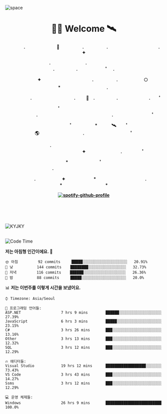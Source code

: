 ![space](https://user-images.githubusercontent.com/93513959/153272999-db6423b1-a80f-4b72-bf4c-7be2c9d6d328.png)



<h1 align="center">👨‍🚀 Welcome  🛰︎</h1>
<h4 align='center'>
<p align="center">　　　　.　　　　　　  　🌠　　　   　. 　　　　　.　　　　　　　　　　　  . 　　　 　       ✦     </p>
<p align="center">.　　　　　　　　.　　  　　　　  　 　　　　　　　　　　　.　　　　　.　　　　   　 ﾟ             　.        </p>
<p align="center">　　　　✦　　　　　  　　　　    　. 　　　　　.　　　　　　🌕　*　　　　　　　　　　  . 　　　 　            </p>
<p align="center">　　  　         　　. 　　　　   　 　　　.     　   　🚀　.　　　　　.　　　   　　　 .             　 ﾟ   </p>
<p align="center">　　ﾟ　　　　　　　　  　　　　   　 　　　　.　　　　　　　　　　　　　　　　　.   　　　            　  　　　ﾟ</p>
<p align="center"> 　　　　　　　ﾟ　　　 　　*　　   🛰︎　 　ﾟ　　　　🌎　　　　　　　　　　.　　　　　　　   　　  ﾟ          　   </p>
<p align="center">.　　　　　　　　　　  　　　　   　 　　　　　　　　　　　　 ✦　　　　　　　　.　   　　             ﾟ　  　　   </p>
<p align="center">　　　*　　　　　　  　ﾟ　　   　 　　　　.　　　　　　　　　　　　　　　　   　　            　  　　            </p>
<p align="center">　　　.　　　　　　✦  　　　　　   *　 　　　　　　　　　　.　　　　　　　*　　　　　   　              　  　*　  </p>

[![spotify-github-profile](https://spotify-github-profile.vercel.app/api/view?uid=316vepr7x7ia45xvcuqyysvtmpfe&cover_image=true&theme=novatorem&bar_color=37bac3&bar_color_cover=false)](https://spotify-github-profile.vercel.app/api/view?uid=316vepr7x7ia45xvcuqyysvtmpfe&redirect=true)

</h4>

<br>
<br>
<br>

<p align="left"><img src="https://github-readme-stats.vercel.app/api/top-langs?username=KYJKY&show_icons=true&locale=en&layout=compact&theme=radical" alt="KYJKY" />
<!--<img src="https://github-readme-stats.vercel.app/api?username=KYJKY&show_icons=true&locale=en&theme=radical" alt="KYJKY" />--> <br><br></p>

<!--START_SECTION:waka-->
![Code Time](http://img.shields.io/badge/Code%20Time-749%20hrs%2019%20mins-blue)

**저는 아침형 인간이에요. 🐤** 

```text
🌞 아침         92 commits     █████░░░░░░░░░░░░░░░░░░░░   20.91% 
🌆 낮　         144 commits    ████████░░░░░░░░░░░░░░░░░   32.73% 
🌃 저녁         116 commits    ██████░░░░░░░░░░░░░░░░░░░   26.36% 
🌙 밤　         88 commits     █████░░░░░░░░░░░░░░░░░░░░   20.0%

```


📊 **저는 이번주를 이렇게 시간을 보냈어요.** 

```text
⌚︎ Timezone: Asia/Seoul

💬 프로그래밍 언어들: 
ASP.NET                  7 hrs 9 mins        ██████░░░░░░░░░░░░░░░░░░░   27.39% 
JavaScript               6 hrs 3 mins        █████░░░░░░░░░░░░░░░░░░░░   23.15% 
C#                       3 hrs 26 mins       ███░░░░░░░░░░░░░░░░░░░░░░   13.16% 
Other                    3 hrs 13 mins       ███░░░░░░░░░░░░░░░░░░░░░░   12.32% 
SQL                      3 hrs 12 mins       ███░░░░░░░░░░░░░░░░░░░░░░   12.29%

🔥 에디터들: 
Visual Studio            19 hrs 12 mins      ██████████████████░░░░░░░   73.43% 
VS Code                  3 hrs 43 mins       ███░░░░░░░░░░░░░░░░░░░░░░   14.27% 
Ssms                     3 hrs 12 mins       ███░░░░░░░░░░░░░░░░░░░░░░   12.29%

💻 운영 체제들: 
Windows                  26 hrs 9 mins       █████████████████████████   100.0%

```


<!--END_SECTION:waka-->
